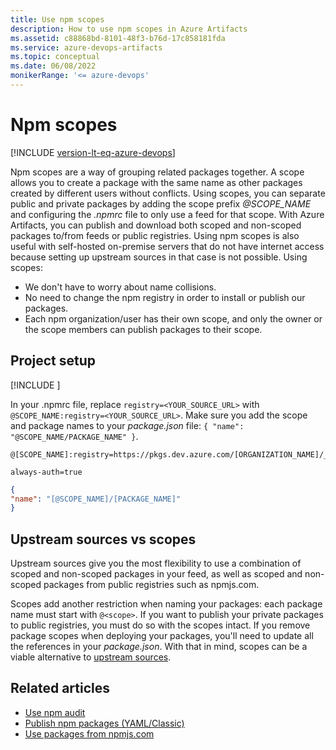```yaml
---
title: Use npm scopes
description: How to use npm scopes in Azure Artifacts 
ms.assetid: c88868bd-8101-48f3-b76d-17c858181fda
ms.service: azure-devops-artifacts
ms.topic: conceptual
ms.date: 06/08/2022
monikerRange: '<= azure-devops'
---
```


# Npm scopes

[!INCLUDE [version-lt-eq-azure-devops](../../includes/version-lt-eq-azure-devops.md)]

Npm scopes are a way of grouping related packages together. A scope allows you to create a package with the same name as other packages created by different users without conflicts. Using scopes, you can separate public and private packages by adding the scope prefix *@SCOPE_NAME* and configuring the *.npmrc* file to only use a feed for that scope.
With Azure Artifacts, you can publish and download both scoped and non-scoped packages to/from feeds or public registries. Using npm scopes is also useful with self-hosted on-premise servers that do not have internet access because setting up upstream sources in that case is not possible. Using scopes:

- We don't have to worry about name collisions.
- No need to change the npm registry in order to install or publish our packages.
- Each npm organization/user has their own scope, and only the owner or the scope members can publish packages to their scope.

## Project setup

[!INCLUDE [](../includes/npm/npmrc.md)]

In your .npmrc file, replace `registry=<YOUR_SOURCE_URL>` with `@SCOPE_NAME:registry=<YOUR_SOURCE_URL>`. Make sure you add the scope and package names to your *package.json* file: `{ "name": "@SCOPE_NAME/PACKAGE_NAME" }`.

```npmrc
@[SCOPE_NAME]:registry=https://pkgs.dev.azure.com/[ORGANIZATION_NAME]/_packaging/[FEED_NAME]/npm/registry/
    
always-auth=true
```

```package.json
{
"name": "[@SCOPE_NAME]/[PACKAGE_NAME]" 
}
```
## Upstream sources vs scopes

Upstream sources give you the most flexibility to use a combination of scoped and non-scoped packages in your feed, as well as scoped and non-scoped packages from public registries such as npmjs.com.

Scopes add another restriction when naming your packages: each package name must start with `@<scope>`. If you want to publish your private packages to public registries, you must do so with the scopes intact. If you remove package scopes when deploying your packages, you'll need to update all the references in your *package.json*. With that in mind, scopes can be a viable alternative to [upstream sources](../concepts/upstream-sources.md).

## Related articles

- [Use npm audit](./npm-audit.md)
- [Publish npm packages (YAML/Classic)](../../pipelines/artifacts/npm.md)
- [Use packages from npmjs.com](./upstream-sources.md)
